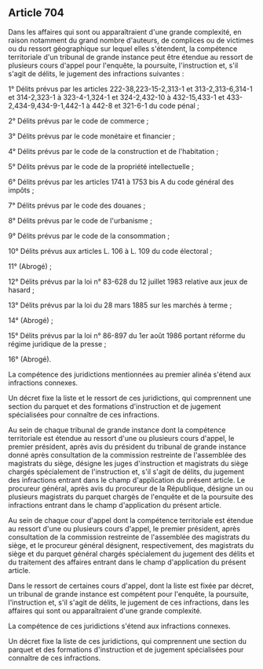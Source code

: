 Article 704
----
Dans les affaires qui sont ou apparaîtraient d'une grande complexité, en raison
notamment du grand nombre d'auteurs, de complices ou de victimes ou du ressort
géographique sur lequel elles s'étendent, la compétence territoriale d'un
tribunal de grande instance peut être étendue au ressort de plusieurs cours
d'appel pour l'enquête, la poursuite, l'instruction et, s'il s'agit de délits,
le jugement des infractions suivantes :

1° Délits prévus par les articles 222-38,223-15-2,313-1 et 313-2,313-6,314-1 et
314-2,323-1 à 323-4-1,324-1 et 324-2,432-10 à 432-15,433-1 et
433-2,434-9,434-9-1,442-1 à 442-8 et 321-6-1 du code pénal ;

2° Délits prévus par le code de commerce ;

3° Délits prévus par le code monétaire et financier ;

4° Délits prévus par le code de la construction et de l'habitation ;

5° Délits prévus par le code de la propriété intellectuelle ;

6° Délits prévus par les articles 1741 à 1753 bis A du code général des impôts ;

7° Délits prévus par le code des douanes ;

8° Délits prévus par le code de l'urbanisme ;

9° Délits prévus par le code de la consommation ;

10° Délits prévus aux articles L. 106 à L. 109 du code électoral ;

11° (Abrogé) ;

12° Délits prévus par la loi n° 83-628 du 12 juillet 1983 relative aux jeux de
hasard ;

13° Délits prévus par la loi du 28 mars 1885 sur les marchés à terme ;

14° (Abrogé) ;

15° Délits prévus par la loi n° 86-897 du 1er août 1986 portant réforme du
régime juridique de la presse ;

16° (Abrogé).

La compétence des juridictions mentionnées au premier alinéa s'étend aux
infractions connexes.

Un décret fixe la liste et le ressort de ces juridictions, qui comprennent une
section du parquet et des formations d'instruction et de jugement spécialisées
pour connaître de ces infractions.

Au sein de chaque tribunal de grande instance dont la compétence territoriale
est étendue au ressort d'une ou plusieurs cours d'appel, le premier président,
après avis du président du tribunal de grande instance donné après consultation
de la commission restreinte de l'assemblée des magistrats du siège, désigne les
juges d'instruction et magistrats du siège chargés spécialement de l'instruction
et, s'il s'agit de délits, du jugement des infractions entrant dans le champ
d'application du présent article. Le procureur général, après avis du procureur
de la République, désigne un ou plusieurs magistrats du parquet chargés de
l'enquête et de la poursuite des infractions entrant dans le champ d'application
du présent article.

Au sein de chaque cour d'appel dont la compétence territoriale est étendue au
ressort d'une ou plusieurs cours d'appel, le premier président, après
consultation de la commission restreinte de l'assemblée des magistrats du siège,
et le procureur général désignent, respectivement, des magistrats du siège et du
parquet général chargés spécialement du jugement des délits et du traitement des
affaires entrant dans le champ d'application du présent article.

Dans le ressort de certaines cours d'appel, dont la liste est fixée par décret,
un tribunal de grande instance est compétent pour l'enquête, la poursuite,
l'instruction et, s'il s'agit de délits, le jugement de ces infractions, dans
les affaires qui sont ou apparaîtraient d'une grande complexité.

La compétence de ces juridictions s'étend aux infractions connexes.

Un décret fixe la liste de ces juridictions, qui comprennent une section du
parquet et des formations d'instruction et de jugement spécialisées pour
connaître de ces infractions.
